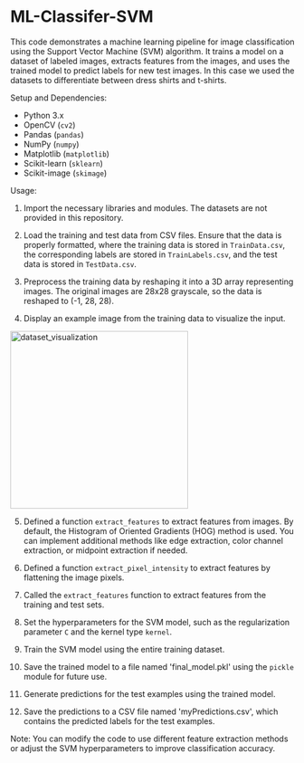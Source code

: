 # ML-Classifer-SVM
This code demonstrates a machine learning pipeline for image classification using the Support Vector Machine (SVM) algorithm. It trains a model on a dataset of labeled images, extracts features from the images, and uses the trained model to predict labels for new test images. In this case we used the datasets to differentiate between dress shirts and t-shirts.

Setup and Dependencies:
- Python 3.x
- OpenCV (`cv2`)
- Pandas (`pandas`)
- NumPy (`numpy`)
- Matplotlib (`matplotlib`)
- Scikit-learn (`sklearn`)
- Scikit-image (`skimage`)

Usage:
1. Import the necessary libraries and modules. The datasets are not provided in this repository.

2. Load the training and test data from CSV files. Ensure that the data is properly formatted, where the training data is stored in `TrainData.csv`, the corresponding labels are stored in `TrainLabels.csv`, and the test data is stored in `TestData.csv`.

3. Preprocess the training data by reshaping it into a 3D array representing images. The original images are 28x28 grayscale, so the data is reshaped to (-1, 28, 28).

4. Display an example image from the training data to visualize the input.
<img width="314" alt="dataset_visualization" src="https://github.com/hhumayune/ML-Classifer-SVM/assets/92355531/f5f956e3-d042-44ad-b3fb-f6b6e2596b67">

5. Defined a function `extract_features` to extract features from images. By default, the Histogram of Oriented Gradients (HOG) method is used. You can implement additional methods like edge extraction, color channel extraction, or midpoint extraction if needed.

6. Defined a function `extract_pixel_intensity` to extract features by flattening the image pixels.

7. Called the `extract_features` function to extract features from the training and test sets.

8. Set the hyperparameters for the SVM model, such as the regularization parameter `C` and the kernel type `kernel`.

9. Train the SVM model using the entire training dataset.

10. Save the trained model to a file named 'final_model.pkl' using the `pickle` module for future use.

11. Generate predictions for the test examples using the trained model.

12. Save the predictions to a CSV file named 'myPredictions.csv', which contains the predicted labels for the test examples.

Note: You can modify the code to use different feature extraction methods or adjust the SVM hyperparameters to improve classification accuracy.
